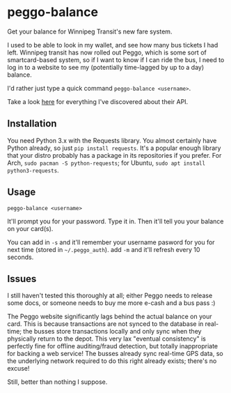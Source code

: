 # peggo-balance

Get your balance for Winnipeg Transit's new fare system.

I used to be able to look in my wallet, and see how many bus tickets I had
left. Winnipeg transit has now rolled out Peggo, which is some sort of
smartcard-based system, so if I want to know if I can ride the bus, I need to
log in to a website to see my (potentially time-lagged by up to a day) balance.

I'd rather just type a quick command `peggo-balance <username>`.

Take a look [here](api.md) for everything I've discovered about their API.

## Installation

You need Python 3.x with the Requests library. You almost certainly have Python
already, so just `pip install requests`. It's a popular enough library that
your distro probably has a package in its repositories if you prefer. For Arch,
`sudo pacman -S python-requests`; for Ubuntu, `sudo apt install
python3-requests`.

## Usage

```
peggo-balance <username>
```

It'll prompt you for your password. Type it in. Then it'll tell you your
balance on your card(s).

You can add in `-s` and it'll remember your username pasword for you for next
time (stored in `~/.peggo_auth`). add `-m` and it'll refresh every 10 seconds.

## Issues

I still haven't tested this thoroughly at all; either Peggo needs to release
some docs, or someone needs to buy me more e-cash and a bus pass :)

The Peggo website significantly lags behind the actual balance on your card.
This is because transactions are not synced to the database in real-time; the
busses store transactions locally and only sync when they physically return to
the depot. This very lax "eventual consistency" is perfectly fine for offline
auditing/fraud detection, but totally inappropriate for backing a web service!
The busses already sync real-time GPS data, so the underlying network required
to do this right already exists; there's no excuse!

Still, better than nothing I suppose.

